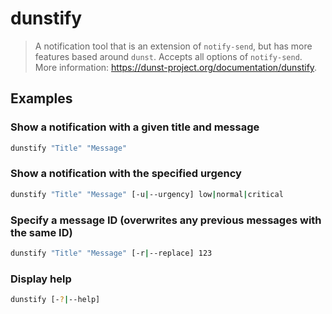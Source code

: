 # dunstify

> A notification tool that is an extension of `notify-send`, but has more features based around `dunst`. Accepts all options of `notify-send`. More information: <https://dunst-project.org/documentation/dunstify>.

## Examples

### Show a notification with a given title and message

```bash
dunstify "Title" "Message"
```

### Show a notification with the specified urgency

```bash
dunstify "Title" "Message" [-u|--urgency] low|normal|critical
```

### Specify a message ID (overwrites any previous messages with the same ID)

```bash
dunstify "Title" "Message" [-r|--replace] 123
```

### Display help

```bash
dunstify [-?|--help]
```
